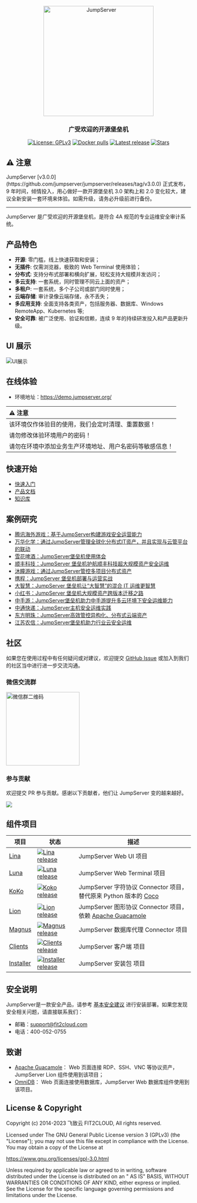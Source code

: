 <p align="center">
  <a href="https://jumpserver.org"><img src="https://download.jumpserver.org/images/jumpserver-logo.svg" alt="JumpServer" width="300" /></a>
</p>
<h3 align="center">广受欢迎的开源堡垒机</h3>

<p align="center">
  <a href="https://www.gnu.org/licenses/gpl-3.0.html"><img src="https://img.shields.io/github/license/jumpserver/jumpserver" alt="License: GPLv3"></a>
  <a href="https://hub.docker.com/u/jumpserver"><img src="https://img.shields.io/docker/pulls/jumpserver/jms_all.svg" alt="Docker pulls"></a>
  <a href="https://github.com/jumpserver/jumpserver/releases/latest"><img src="https://img.shields.io/github/v/release/jumpserver/jumpserver" alt="Latest release"></a>
  <a href="https://github.com/jumpserver/jumpserver"><img src="https://img.shields.io/github/stars/jumpserver/jumpserver?color=%231890FF&style=flat-square" alt="Stars"></a>
</p>


<h2><g-emoji class="g-emoji" alias="warning" fallback-src="https://github.githubassets.com/images/icons/emoji/unicode/26a0.png">⚠️</g-emoji> 注意</h2>
JumpServer [v3.0.0](https://github.com/jumpserver/jumpserver/releases/tag/v3.0.0) 正式发布，9 年时间，倾情投入，用心做好一款开源堡垒机
3.0 架构上和 2.0 变化较大，建议全新安装一套环境来体验。如需升级，请务必升级前进行备份。

--------------------------

JumpServer 是广受欢迎的开源堡垒机，是符合 4A 规范的专业运维安全审计系统。

## 产品特色

- **开源**: 零门槛，线上快速获取和安装；
- **无插件**: 仅需浏览器，极致的 Web Terminal 使用体验；
- **分布式**: 支持分布式部署和横向扩展，轻松支持大规模并发访问；
- **多云支持**: 一套系统，同时管理不同云上面的资产；
- **多租户**: 一套系统，多个子公司或部门同时使用；
- **云端存储**: 审计录像云端存储，永不丢失；
- **多应用支持**: 全面支持各类资产，包括服务器、数据库、Windows RemoteApp、Kubernetes 等;
- **安全可靠**: 被广泛使用、验证和信赖，连续 9 年的持续研发投入和产品更新升级。

## UI 展示

![UI展示](https://docs.jumpserver.org/zh/v3/img/dashboard.png)

## 在线体验

- 环境地址：<https://demo.jumpserver.org/>

| :warning: 注意                 |
|:-----------------------------|
| 该环境仅作体验目的使用，我们会定时清理、重置数据！    |
| 请勿修改体验环境用户的密码！               |
| 请勿在环境中添加业务生产环境地址、用户名密码等敏感信息！ |

## 快速开始

- [快速入门](https://docs.jumpserver.org/zh/v3/quick_start/)
- [产品文档](https://docs.jumpserver.org)
- [知识库](https://kb.fit2cloud.com/categories/jumpserver)

## 案例研究

- [腾讯海外游戏：基于JumpServer构建游戏安全运营能力](https://blog.fit2cloud.com/?p=3704)
- [万华化学：通过JumpServer管理全球化分布式IT资产，并且实现与云管平台的联动](https://blog.fit2cloud.com/?p=3504)
- [雪花啤酒：JumpServer堡垒机使用体会](https://blog.fit2cloud.com/?p=3412)
- [顺丰科技：JumpServer 堡垒机护航顺丰科技超大规模资产安全运维](https://blog.fit2cloud.com/?p=1147)
- [沐瞳游戏：通过JumpServer管控多项目分布式资产](https://blog.fit2cloud.com/?p=3213)
- [携程：JumpServer 堡垒机部署与运营实战](https://blog.fit2cloud.com/?p=851)
- [大智慧：JumpServer 堡垒机让“大智慧”的混合 IT 运维更智慧](https://blog.fit2cloud.com/?p=882)
- [小红书：JumpServer 堡垒机大规模资产跨版本迁移之路](https://blog.fit2cloud.com/?p=516)
- [中手游：JumpServer堡垒机助力中手游提升多云环境下安全运维能力](https://blog.fit2cloud.com/?p=732)
- [中通快递：JumpServer主机安全运维实践](https://blog.fit2cloud.com/?p=708)
- [东方明珠：JumpServer高效管控异构化、分布式云端资产](https://blog.fit2cloud.com/?p=687)
- [江苏农信：JumpServer堡垒机助力行业云安全运维](https://blog.fit2cloud.com/?p=666)

## 社区

如果您在使用过程中有任何疑问或对建议，欢迎提交 [GitHub Issue](https://github.com/jumpserver/jumpserver/issues/new/choose)
或加入到我们的社区当中进行进一步交流沟通。

### 微信交流群

<img src="https://download.jumpserver.org/images/wecom-group.jpeg" alt="微信群二维码" width="200"/>

### 参与贡献

欢迎提交 PR 参与贡献。感谢以下贡献者，他们让 JumpServer 变的越来越好。

<a href="https://github.com/jumpserver/jumpserver/graphs/contributors"><img src="https://opencollective.com/jumpserver/contributors.svg?width=890&button=false" /></a>

## 组件项目

| 项目                                                     | 状态                                                                                                                                                                     | 描述                                                                                      |
|--------------------------------------------------------|------------------------------------------------------------------------------------------------------------------------------------------------------------------------|-----------------------------------------------------------------------------------------|
| [Lina](https://github.com/jumpserver/lina)             | <a href="https://github.com/jumpserver/lina/releases"><img alt="Lina release" src="https://img.shields.io/github/release/jumpserver/lina.svg" /></a>                   | JumpServer Web UI 项目                                                                    |
| [Luna](https://github.com/jumpserver/luna)             | <a href="https://github.com/jumpserver/luna/releases"><img alt="Luna release" src="https://img.shields.io/github/release/jumpserver/luna.svg" /></a>                   | JumpServer Web Terminal 项目                                                              |
| [KoKo](https://github.com/jumpserver/koko)             | <a href="https://github.com/jumpserver/koko/releases"><img alt="Koko release" src="https://img.shields.io/github/release/jumpserver/koko.svg" /></a>                   | JumpServer 字符协议 Connector 项目，替代原来 Python 版本的 [Coco](https://github.com/jumpserver/coco) |
| [Lion](https://github.com/jumpserver/lion-release)     | <a href="https://github.com/jumpserver/lion-release/releases"><img alt="Lion release" src="https://img.shields.io/github/release/jumpserver/lion-release.svg" /></a>   | JumpServer 图形协议 Connector 项目，依赖 [Apache Guacamole](https://guacamole.apache.org/)       |
| [Magnus](https://github.com/jumpserver/magnus-release) | <a href="https://github.com/jumpserver/magnus-release/releases"><img alt="Magnus release" src="https://img.shields.io/github/release/jumpserver/magnus-release.svg" /> | JumpServer 数据库代理 Connector 项目                                                           |
| [Clients](https://github.com/jumpserver/clients)       | <a href="https://github.com/jumpserver/clients/releases"><img alt="Clients release" src="https://img.shields.io/github/release/jumpserver/clients.svg" />              | JumpServer 客户端 项目                                                                       |
| [Installer](https://github.com/jumpserver/installer)   | <a href="https://github.com/jumpserver/installer/releases"><img alt="Installer release" src="https://img.shields.io/github/release/jumpserver/installer.svg" />        | JumpServer 安装包 项目                                                                       |

## 安全说明

JumpServer是一款安全产品，请参考 [基本安全建议](https://docs.jumpserver.org/zh/master/install/install_security/)
进行安装部署。如果您发现安全相关问题，请直接联系我们：

- 邮箱：support@fit2cloud.com
- 电话：400-052-0755

## 致谢

- [Apache Guacamole](https://guacamole.apache.org/)： Web 页面连接 RDP、SSH、VNC 等协议资产，JumpServer Lion 组件使用到该项目；
- [OmniDB](https://omnidb.org/)： Web 页面连接使用数据库，JumpServer Web 数据库组件使用到该项目。

## License & Copyright

Copyright (c) 2014-2023 飞致云 FIT2CLOUD, All rights reserved.

Licensed under The GNU General Public License version 3 (GPLv3)  (the "License"); you may not use this file except in
compliance with the License. You may obtain a copy of the License at

https://www.gnu.org/licenses/gpl-3.0.html

Unless required by applicable law or agreed to in writing, software distributed under the License is distributed on an "
AS IS" BASIS, WITHOUT WARRANTIES OR CONDITIONS OF ANY KIND, either express or implied. See the License for the specific
language governing permissions and limitations under the License.
